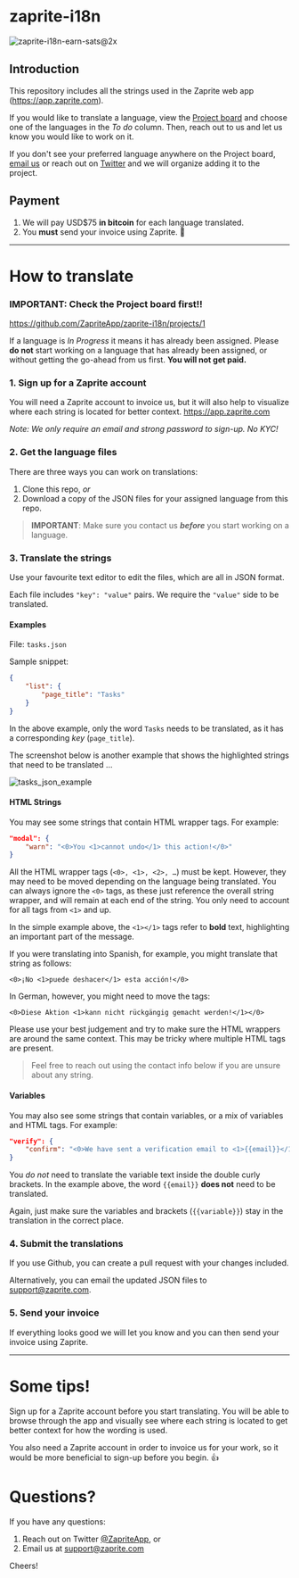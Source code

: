 # zaprite-i18n

![zaprite-i18n-earn-sats@2x](https://user-images.githubusercontent.com/12265052/128745690-bd37dd76-947b-4032-a1d0-ab01b33a70fd.png)

## Introduction

This repository includes all the strings used in the Zaprite web app (https://app.zaprite.com).

If you would like to translate a language, view the [Project board](https://github.com/ZapriteApp/zaprite-i18n/projects/1) and choose one of the languages in the _To do_ column. Then, reach out to us and let us know you would like to work on it.

If you don't see your preferred language anywhere on the Project board, [email us](mailto:support@zaprite.com) or reach out on [Twitter](https://twitter.com/ZapriteApp) and we will organize adding it to the project.

## Payment

1. We will pay USD$75 **in bitcoin** for each language translated.
2. You **must** send your invoice using Zaprite. 🙂

---

# How to translate

### IMPORTANT: Check the Project board first!!

https://github.com/ZapriteApp/zaprite-i18n/projects/1

If a language is _In Progress_ it means it has already been assigned. Please **do not** start working on a language that has already been assigned, or without getting the go-ahead from us first. **You will not get paid.**

### 1. Sign up for a Zaprite account

You will need a Zaprite account to invoice us, but it will also help to visualize where each string is located for better context.
https://app.zaprite.com

_Note: We only require an email and strong password to sign-up. No KYC!_

### 2. Get the language files

There are three ways you can work on translations:

1. Clone this repo, _or_
2. Download a copy of the JSON files for your assigned language from this repo.

> **IMPORTANT**: Make sure you contact us **_before_** you start working on a language.

### 3. Translate the strings

Use your favourite text editor to edit the files, which are all in JSON format.

Each file includes `"key": "value"` pairs. We require the `"value"` side to be translated.

#### Examples

File:
`tasks.json`

Sample snippet:

```json
{
	"list": {
		"page_title": "Tasks"
	}
}
```

In the above example, only the word `Tasks` needs to be translated, as it has a corresponding _key_ (`page_title`).

The screenshot below is another example that shows the highlighted strings that need to be translated …

![tasks_json_example](https://user-images.githubusercontent.com/12265052/124162027-eb03cb80-da52-11eb-9b7d-d3f1f9cf4b2a.png)

#### HTML Strings

You may see some strings that contain HTML wrapper tags. For example:

```json
"modal": {
    "warn": "<0>You <1>cannot undo</1> this action!</0>"
}
```

All the HTML wrapper tags (`<0>, <1>, <2>, …`) must be kept. However, they may need to be moved depending on the language being translated. You can always ignore the `<0>` tags, as these just reference the overall string wrapper, and will remain at each end of the string. You only need to account for all tags from `<1>` and up.

In the simple example above, the `<1></1>` tags refer to **bold** text, highlighting an important part of the message.

If you were translating into Spanish, for example, you might translate that string as follows:

`<0>¡No <1>puede deshacer</1> esta acción!</0>`

In German, however, you might need to move the tags:

`<0>Diese Aktion <1>kann nicht rückgängig gemacht werden!</1></0>`

Please use your best judgement and try to make sure the HTML wrappers are around the same context. This may be tricky where multiple HTML tags are present.

> Feel free to reach out using the contact info below if you are unsure about any string.

#### Variables

You may also see some strings that contain variables, or a mix of variables and HTML tags. For example:

```json
"verify": {
    "confirm": "<0>We have sent a verification email to <1>{{email}}</1></0>"
}
```

You _do not_ need to translate the variable text inside the double curly brackets. In the example above, the word `{{email}}` **does not** need to be translated.

Again, just make sure the variables and brackets (`{{variable}}`) stay in the translation in the correct place.

### 4. Submit the translations

If you use Github, you can create a pull request with your changes included.

Alternatively, you can email the updated JSON files to [support@zaprite.com](mailto:support@zaprite.com).

### 5. Send your invoice

If everything looks good we will let you know and you can then send your invoice using Zaprite.

---

# Some tips!

Sign up for a Zaprite account before you start translating. You will be able to browse through the app and visually see where each string is located to get better context for how the wording is used.

You also need a Zaprite account in order to invoice us for your work, so it would be more beneficial to sign-up before you begin. 👍

# Questions?

If you have any questions:

1. Reach out on Twitter [@ZapriteApp](https://twitter.com/ZapriteApp), or
2. Email us at [support@zaprite.com](mailto:support@zaprite.com)

Cheers!
